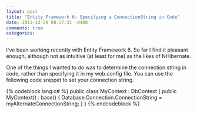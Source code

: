```yaml
---
layout: post
title: "Entity Framework 6: Specifying a ConnectionString in Code"
date: 2013-12-29 08:37:31 -0400
comments: true
categories: 
---
```


I've been working recently with Entity Framework 6. So far I find it pleasant enough, although not as intuitive (at least for me) as the likes of NHibernate.

One of the things I wanted to do was to determine the connection string in code, rather than specifying it in my web.config file. You can use the following code snippet to set your connection string.

{% codeblock lang:c# %}
public class MyContext : DbContext
{
	public MyContext() : base()
	{
		Database.Connection.ConnectionString = myAlternateConnectionString;
	}
}
{% endcodeblock %}
